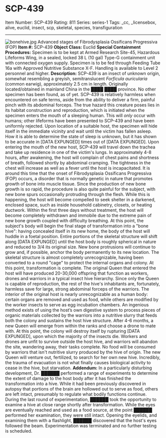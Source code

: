 # SCP-439
Item Number: SCP-439
Rating: 811
Series: series-1
Tags: _cc, _licensebox, alive, euclid, insect, scp, skeletal, species, transfiguration

---

![bonehive.jpg](https://scp-wiki.wdfiles.com/local--files/scp-439/bonehive.jpg)
Advanced stages of Fibrodysplasia Ossificans Progressiva (FOP)
**Item #:** SCP-439
**Object Class:** Euclid
**Special Containment Procedures:** Specimen is to be kept at Armed Research Site-45, Hazardous Lifeforms Wing, in a sealed, locked 38 L (10 gal) Type-G containment unit with connected oxygen supply. Specimen is to be fed through Feeding Tube 16a with Approved Nutritive Substance X-F. Handling is available to Level 2 personnel and higher.
**Description:** SCP-439 is an insect of unknown origin, somewhat resembling a greyish, semitranslucent _Forficula auricularia_ (common earwig), approximately 2.5 cm in length. Originally located/obtained in mainland China in the ████ ████ province. No other specimen has been found, as of yet.
SCP-439 is relatively harmless when encountered on safe terms, aside from the ability to deliver a firm, painful pinch with its abdominal forceps. The true hazard this creature poses lies in its habitat construction and reproduction, which is initiated when the specimen enters the mouth of a sleeping human. This will _only_ occur with humans; other lifeforms have been presented to SCP-439 and have been uniformly rejected. Upon location of a suitable host, the specimen will hide itself in the immediate vicinity and wait until the victim has fallen asleep. How it is able to determine the state of sleep is unknown, but it has shown to be accurate in [DATA EXPUNGED] times out of [DATA EXPUNGED]. Upon entering the mouth of the new host, SCP-439 will travel down the trachea and take up residence in one of the victim's lungs.
In approximately 4-8 hours, after awakening, the host will complain of chest pains and shortness of breath, followed shortly by abdominal cramping. The tightness in the chest will increase as well as a fever until the host is incapacitated. It is around this time that the onset of Fibrodysplasia Ossificans Progressiva (FOP) occurs, a disorder that is normally genetic in nature that promotes growth of bone into muscle tissue. Since the production of new bone growth is so rapid, the procedure is also quite painful for the subject, with new bone spurs occasionally protruding through the flesh. While this is happening, the host will become compelled to seek shelter in a darkened, enclosed space, such as inside household cabinetry, closets, or heating ductwork.
Within the first three days without treatment, the host will become completely withdrawn and immobile due to the extreme pain of new bone growth coupled with difficulty breathing. At this point, the subject's body will begin the final stage of transformation into a "bone hive": having concealed itself in its new home, the body of the host will huddle in a foetal position. Entire portions of the skeletal structure will shift along [DATA EXPUNGED] until the host body is roughly spherical in nature and reduced to 3/4 its original size. New bone protrusions will continue to grow and, if possible, anchor the body permanently to its new location. The skeletal structure is almost completely unrecognizable, having been converted to a round "cage" to protect the internal organs and colony.
At this point, transformation is complete. The original Queen that entered the host will have produced 20-30,000 offspring that function as workers, drones and warriors in a typical insect hive hierarchy. Since only the Queen is capable of reproduction, the rest of the hive's inhabitants are, fortunately, harmless save for large, strong abdominal forceps of the warriors. The interior of the original host is nearly unrecognizable as a human body: certain organs are removed and used as food, while others are modified by the worker insects to serve as egg incubation chambers. An ingenious method exists of using the host’s own digestive system to process pieces of organic materials collected by the warriors into a nutritive slurry that feeds both the colony and sustains the host hive structure.
After 4-6 months, a new Queen will emerge from within the ranks and choose a drone to mate with. At this point, the colony will destroy itself by rupturing [DATA EXPUNGED], upon which the majority of the insects die. Workers and drones are unfit to survive outside the host hive, and warriors will abandon the site, wandering away, their tasks complete. No food will be consumed by warriors that isn't nutritive slurry produced by the hive of origin. The new Queen will venture out, fertilized, to search for her own new hive. Incredibly, the trauma of evacuation is not what finally causes biological activity to cease in the hive, but starvation.
**Addendum:** In a particularly disturbing development, Dr. ██████ performed a range of experiments to determine the extent of damage to the host body after it has finished the transformation into a hive. While it had been previously discovered in autopsy that portions of the brain are hollowed out to serve as food, others are left intact, presumably to regulate what bodily functions continue. During the last round of experimentation, ██████ took the opportunity to examine a hive at close range shortly after transformation. While the eyes are eventually reached and used as a food source, at the point ██████ performed her examination, they were still intact. Opening the eyelids, and examining them with a flashlight, ██████ discovered that the host's eyes followed the beam. Experimentation was terminated and no further testing is scheduled.
